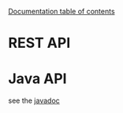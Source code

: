 [Documentation table of contents](TOC.md)

# REST API



# Java API

see the [javadoc](http://deib-polimi.github.io/modaclouds-monitoring-manager/)
